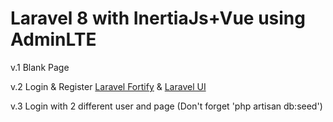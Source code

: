 # Laravel 8 with InertiaJs+Vue using AdminLTE

v.1 Blank Page

v.2 Login & Register [Laravel Fortify](https://github.com/laravel/fortify) & [Laravel UI](https://github.com/laravel/ui) 

v.3 Login with 2 different user and page (Don't forget 'php artisan db:seed')
